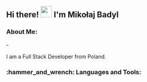 <h2>
  Hi there! 
  <img src="https://media.giphy.com/media/hvRJCLFzcasrR4ia7z/giphy.gif" width="30px"/>
  I'm Mikołaj Badyl
</h2>
<h3>About Me:</h3>
- <p>I am a Full Stack Developer from Poland.</p>
<h3>:hammer_and_wrench: Languages and Tools:</h3>
